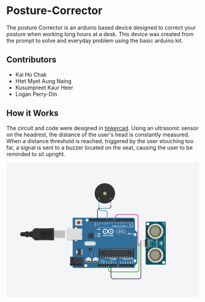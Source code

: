# Posture-Corrector

The posture Corrector is an arduino based device designed to correct your posture when working long hours at a desk. This device was created from the prompt to solve and everyday problem using the basic arduino kit.

## Contributors

- Kai Ho Chak
- Htet Myet Aung Naing
- Kusumpreet Kaur Heer
- Logan Perry-Din

## How it Works

The circuit and code were designed in [tinkercad](https://www.tinkercad.com/things/fPDDIfmBOT8-posture-corrector/editel?sharecode=blZrHIRUCimcMM4FiqfnjUG9VhzqKjdX48mfOHvK6Eo). Using an ultrasonic sensor on the headrest, the distance of the user's head is constantly measured. When a distance threshold is reached, triggered by the user slouching too far, a signal is sent to a buzzer located on the seat, causing the user to be reminded to sit upright.

![circuit_image](/circuit.png)
